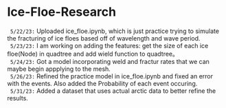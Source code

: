 # Ice-Floe-Research

```  5/22/23: ```  Uploaded ice_floe.ipynb, which is just practice trying to simulate the fracturing of ice floes based off of wavelength and wave period. <br>
```  5/23/23: ```  I am working on adding the features: get the size of each ice floe(Node) in quadtree and add wield function to quadtree。 <br>
```  5/24/23: ``` Got a model incorporating weld and fractur rates that we can maybe begin appplying to the mesh. <br>
```  5/26/23: ``` Refined the practice model in ice_floe.ipynb and fixed an error with the events. Also added the Probability of each event occuring. <br>
```  5/31/23: ``` Added a dataset that uses actual arctic data to better refine the results. <br>

